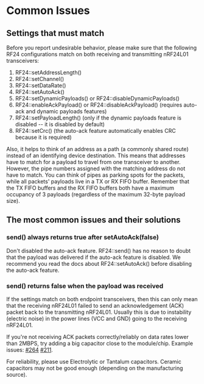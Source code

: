# Common Issues
## Settings that must match
Before you report undesirable behavior, please make sure that the
following RF24 configurations match on both receiving and transmitting
nRF24L01 transceivers:

1. RF24::setAddressLength()
2. RF24::setChannel()
3. RF24::setDataRate()
4. RF24::setAutoAck()
5. RF24::setDynamicPayloads() or RF24::disableDynamicPayloads()
6. RF24::enableAckPayload() or RF24::disableAckPayload() (requires auto-ack and dynamic payloads features)
7. RF24::setPayloadLength() (only if the dynamic payloads feature is disabled -- it is disabled by default)
8. RF24::setCrc() (the auto-ack feature automatically enables CRC because it is required)

Also, it helps to think of an address as a path (a commonly shared route)
instead of an identifying device destination. This means that addresses
have to match for a payload to travel from one transceiver to another.
However, the pipe numbers assigned with the matching address do not have
to match. You can think of pipes as parking spots for the packets, while
all packets' payloads live in a TX or RX FIFO buffer. Remember that the
TX FIFO buffers and the RX FIFO buffers both have a maximum occupancy of
3 payloads (regardless of the maximum 32-byte payload size).
## The most common issues and their solutions
### send() always returns true after setAutoAck(false)
Don't disabled the auto-ack feature. RF24::send() has no reason to doubt
that the payload was delivered if the auto-ack feature is disabled. We
recommend you read the docs about RF24::setAutoAck() before disabling the
auto-ack feature.
### send() returns false when the payload was received
If the settings match on both endpoint transceivers, then this can only
mean that the receiving nRF24L01 failed to send an acknowledgement (ACK)
packet back to the transmitting nRF24L01. Usually this is due to
instability (electric noise) in the power lines (VCC and GND) going to
the receiving nRF24L01.

If you're not receiving ACK packets correctly/reliably on data rates
lower than 2MBPS, try adding a big capacitor close to the module/chip.
Example issues: [#264](https://github.com/nRF24/RF24/issues/264)
[#211](https://github.com/nRF24/RF24/issues/211).

For reliability, please use Electrolytic or Tantalum capacitors. Ceramic
capacitors may not be good enough (depending on the manufacturing source).
